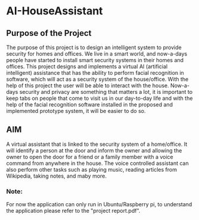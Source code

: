 # AI-HouseAssistant
## Purpose of the Project
The purpose of this project is to design an intelligent system to provide security for homes and offices. We live in a smart world, and now-a-days people have started to install smart security systems in their homes and offices. This project designs and implements a virtual AI (artificial intelligent) assistance that has the ability to perform facial recognition in software, which will act as a security system of the house/office. With the help of this project the user will be able to interact with the house. Now-a-days security and privacy are something that matters a lot, it is important to keep tabs on people that come to visit us in our day-to-day life and with the help of the facial recognition software installed in the proposed and implemented prototype system, it will be easier to do so.

## AIM
A virtual assistant that is linked to the security system of a home/office. It will identify a person at the door and inform the owner and allowing the owner to open the door for a friend or a family member with a voice command from anywhere in the house. The voice controlled assistant can also perform other tasks such as playing music, reading articles from Wikipedia, taking notes, and maby more.

### Note:
For now the application can only run in Ubuntu/Raspberry pi, to understand the application please refer to the "project report.pdf".

